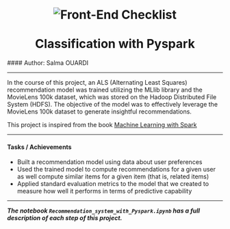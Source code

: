 <h1 align="center">
<br>
  <img src="https://miro.medium.com/proxy/1*MwZZjt-IlJU0TFaZxfBz1Q.jpeg" alt="Front-End Checklist" >
  <br>
    <br>
  Classification with Pyspark
  <br>
</h1>
#### Author: Salma OUARDI

----

In the course of this project, an ALS (Alternating Least Squares) recommendation model was trained utilizing the MLlib library and the MovieLens 100k dataset, which was stored on the Hadoop Distributed File System (HDFS). The objective of the model was to effectively leverage the MovieLens 100k dataset to generate insightful recommendations.

This project is inspired from the book [Machine Learning with Spark](https://k0d.cc/storage/books/Databases/Spark/Machine%20Learning%20with%20Spark.pdf)

---
	
#### Tasks / Achievements
	
* Built a recommendation model using data about user preferences 
* Used the trained model to compute recommendations for a given user as well compute similar items for a given item (that is, related items) 
* Applied standard evaluation metrics to the model that we created to measure how well it performs in terms of predictive capability

---

_**The notebook `Recommendation_system_with_Pyspark.ipynb` has a full description of each step of this project.**_